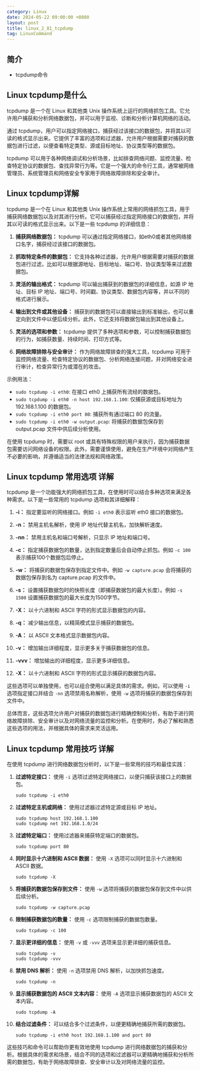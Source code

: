 ```yaml
---
category: Linux
date: 2024-05-22 09:00:00 +0800
layout: post
title: linux_2_81_tcpdump
tag: LinuxCommand
---
```

## 简介

+ tcpdump命令

## Linux tcpdump是什么

tcpdump 是一个在 Linux 和其他类 Unix 操作系统上运行的网络抓包工具。它允许用户捕获和分析网络数据包，并可以用于监视、诊断和分析计算机网络的活动。

通过 tcpdump，用户可以指定网络接口，捕获经过该接口的数据包，并将其以可读的格式显示出来。它提供了丰富的选项和过滤器，允许用户根据需要对捕获的数据包进行过滤，以便查看特定类型、源或目标地址、协议类型等的数据包。

tcpdump 可以用于各种网络调试和分析场景，比如排查网络问题、监控流量、检查特定协议的数据包、查找异常行为等。它是一个强大的命令行工具，通常被网络管理员、系统管理员和网络安全专家用于网络故障排除和安全审计。

## Linux tcpdump详解

tcpdump 是一个在 Linux 和其他类 Unix 操作系统上常用的网络抓包工具，用于捕获网络数据包以及对其进行分析。它可以捕获经过指定网络接口的数据包，并将其以可读的格式显示出来。以下是一些 tcpdump 的详细信息：

1. **捕获网络数据包：** tcpdump 可以通过指定网络接口，如eth0或者其他网络接口名字，捕获经过该接口的数据包。

2. **抓取特定条件的数据包：** 它支持各种过滤器，允许用户根据需要对捕获的数据包进行过滤，比如可以根据源地址、目标地址、端口号、协议类型等来过滤数据包。

3. **灵活的输出格式：** tcpdump 可以输出捕获到的数据包的详细信息，如源 IP 地址、目标 IP 地址、端口号、时间戳、协议类型、数据包内容等，并以不同的格式进行展示。

4. **输出到文件或其他设备：** 捕获到的数据包可以直接输出到标准输出，也可以重定向到文件中以便后续分析。此外，它还支持将数据包输出到其他设备上。

5. **灵活的选项和参数：** tcpdump 提供了多种选项和参数，可以控制捕获数据包的行为，如捕获数量、持续时间、打印方式等。

6. **网络故障排除与安全审计：** 作为网络故障排查的强大工具，tcpdump 可用于监控网络流量、检查特定协议的数据包、分析网络连接问题，并对网络安全进行审计，检查异常行为或潜在的攻击。

示例用法：

- `sudo tcpdump -i eth0`: 在接口 eth0 上捕获所有流经的数据包。
- `sudo tcpdump -i eth0 -n host 192.168.1.100`: 仅捕获源或目标地址为 192.168.1.100 的数据包。
- `sudo tcpdump -i eth0 port 80`: 捕获所有通过端口 80 的流量。
- `sudo tcpdump -i eth0 -w output.pcap`: 将捕获的数据包保存到 output.pcap 文件中供后续分析使用。

在使用 tcpdump 时，需要以 root 或具有特殊权限的用户来执行，因为捕获数据包需要访问网络设备的权限。此外，需要谨慎使用，避免在生产环境中对网络产生不必要的影响，并遵循适当的法律法规和网络政策。

## Linux tcpdump 常用选项 详解

tcpdump 是一个功能强大的网络抓包工具，在使用时可以结合多种选项来满足各种需求。以下是一些常用的 tcpdump 选项和其详细解释：

1. **-i：** 指定要监听的网络接口。例如 `-i eth0` 表示监听 eth0 接口的数据包。

2. **-n：** 禁用主机名解析，使用 IP 地址代替主机名，加快解析速度。

3. **-nn：** 禁用主机名和端口号解析，只显示 IP 地址和端口号。

4. **-c：** 指定捕获数据包的数量，达到指定数量后会自动停止抓包。例如 `-c 100` 表示捕获100个数据包后停止。

5. **-w：** 将捕获的数据包保存到指定文件中。例如 `-w capture.pcap` 会将捕获的数据包保存到名为 capture.pcap 的文件中。

6. **-s：** 设置捕获数据包时的快照长度（即捕获数据包的最大长度）。例如 `-s 1500` 设置捕获数据包的最大长度为1500字节。

7. **-X：** 以十六进制和 ASCII 字符的形式显示数据包的内容。

8. **-q：** 减少输出信息，以精简模式显示捕获的数据包。

9. **-A：** 以 ASCII 文本格式显示数据包内容。

10. **-v：** 增加输出详细程度，显示更多关于捕获数据包的信息。

11. **-vvv：** 增加输出的详细程度，显示更多详细信息。

12. **-X：** 以十六进制和 ASCII 字符的形式显示捕获的数据包内容。

这些选项可以单独使用，也可以组合使用以满足具体的需求。例如，可以使用 `-i` 选项指定接口并结合 `-nn` 选项禁用名称解析，使用 `-w` 选项将捕获的数据包保存到文件中。

总体而言，这些选项允许用户对捕获的数据包进行精确控制和分析，有助于进行网络故障排除、安全审计以及对网络流量的监控和分析。在使用时，务必了解和熟悉这些选项的用法，并根据具体的需求来灵活运用。

## Linux tcpdump 常用技巧 详解

在使用 tcpdump 进行网络数据包分析时，以下是一些常用的技巧和最佳实践：

1. **过滤特定接口：** 使用 `-i` 选项过滤特定网络接口，以便只捕获该接口上的数据包。
   
   ```
   sudo tcpdump -i eth0
   ```

2. **过滤特定主机或网络：** 使用过滤器过滤特定源或目标 IP 地址。

   ```
   sudo tcpdump host 192.168.1.100
   sudo tcpdump net 192.168.1.0/24
   ```

3. **过滤特定端口：** 使用过滤器来捕获特定端口的数据包。

   ```
   sudo tcpdump port 80
   ```

4. **同时显示十六进制和 ASCII 数据：** 使用 `-X` 选项可以同时显示十六进制和 ASCII 数据。

   ```
   sudo tcpdump -X
   ```

5. **将捕获的数据包保存到文件：** 使用 `-w` 选项将捕获的数据包保存到文件中以供后续分析。

   ```
   sudo tcpdump -w capture.pcap
   ```

6. **限制捕获数据包的数量：** 使用 `-c` 选项限制捕获的数据包数量。

   ```
   sudo tcpdump -c 100
   ```

7. **显示更详细的信息：** 使用 `-v` 或 `-vvv` 选项来显示更详细的捕获信息。

   ```
   sudo tcpdump -v
   sudo tcpdump -vvv
   ```

8. **禁用 DNS 解析：** 使用 `-n` 选项禁用 DNS 解析，以加快抓包速度。

   ```
   sudo tcpdump -n
   ```

9. **显示捕获数据包的 ASCII 文本内容：** 使用 `-A` 选项显示捕获数据包的 ASCII 文本内容。

   ```
   sudo tcpdump -A
   ```

10. **结合过滤条件：** 可以结合多个过滤条件，以便更精确地捕获所需的数据包。

    ```
    sudo tcpdump -i eth0 host 192.168.1.100 and port 80
    ```

这些技巧和命令可以帮助你更有效地使用 tcpdump 进行网络数据包的捕获和分析。根据具体的需求和场景，结合不同的选项和过滤器可以更精确地捕获和分析所需的数据包，有助于网络故障排查、安全审计以及对网络流量的监控。